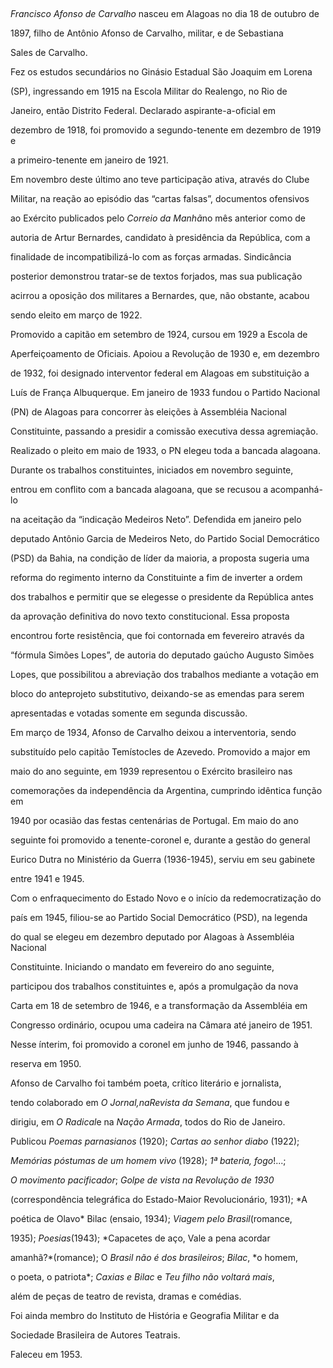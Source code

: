 

 



*Francisco Afonso de Carvalho* nasceu em Alagoas no dia 18 de outubro de

1897, filho de Antônio Afonso de Carvalho, militar, e de Sebastiana

Sales de Carvalho.



Fez os estudos secundários no Ginásio Estadual São Joaquim em Lorena

(SP), ingressando em 1915 na Escola Militar do Realengo, no Rio de

Janeiro, então Distrito Federal. Declarado aspirante-a-oficial em

dezembro de 1918, foi promovido a segundo-tenente em dezembro de 1919 e

a primeiro-tenente em janeiro de 1921.



Em novembro deste último ano teve participação ativa, através do Clube

Militar, na reação ao episódio das “cartas falsas”, documentos ofensivos

ao Exército publicados pelo *Correio da Manhã*no mês anterior como de

autoria de Artur Bernardes, candidato à presidência da República, com a

finalidade de incompatibilizá-lo com as forças armadas. Sindicância

posterior demonstrou tratar-se de textos forjados, mas sua publicação

acirrou a oposição dos militares a Bernardes, que, não obstante, acabou

sendo eleito em março de 1922.



Promovido a capitão em setembro de 1924, cursou em 1929 a Escola de

Aperfeiçoamento de Oficiais. Apoiou a Revolução de 1930 e, em dezembro

de 1932, foi designado interventor federal em Alagoas em substituição a

Luís de França Albuquerque. Em janeiro de 1933 fundou o Partido Nacional

(PN) de Alagoas para concorrer às eleições à Assembléia Nacional

Constituinte, passando a presidir a comissão executiva dessa agremiação.

Realizado o pleito em maio de 1933, o PN elegeu toda a bancada alagoana.



Durante os trabalhos constituintes, iniciados em novembro seguinte,

entrou em conflito com a bancada alagoana, que se recusou a acompanhá-lo

na aceitação da “indicação Medeiros Neto”. Defendida em janeiro pelo

deputado Antônio Garcia de Medeiros Neto, do Partido Social Democrático

(PSD) da Bahia, na condição de líder da maioria, a proposta sugeria uma

reforma do regimento interno da Constituinte a fim de inverter a ordem

dos trabalhos e permitir que se elegesse o presidente da República antes

da aprovação definitiva do novo texto constitucional. Essa proposta

encontrou forte resistência, que foi contornada em fevereiro através da

“fórmula Simões Lopes”, de autoria do deputado gaúcho Augusto Simões

Lopes, que possibilitou a abreviação dos trabalhos mediante a votação em

bloco do anteprojeto substitutivo, deixando-se as emendas para serem

apresentadas e votadas somente em segunda discussão.



Em março de 1934, Afonso de Carvalho deixou a interventoria, sendo

substituído pelo capitão Temístocles de Azevedo. Promovido a major em

maio do ano seguinte, em 1939 representou o Exército brasileiro nas

comemorações da independência da Argentina, cumprindo idêntica função em

1940 por ocasião das festas centenárias de Portugal. Em maio do ano

seguinte foi promovido a tenente-coronel e, durante a gestão do general

Eurico Dutra no Ministério da Guerra (1936-1945), serviu em seu gabinete

entre 1941 e 1945.



Com o enfraquecimento do Estado Novo e o início da redemocratização do

país em 1945, filiou-se ao Partido Social Democrático (PSD), na legenda

do qual se elegeu em dezembro deputado por Alagoas à Assembléia Nacional

Constituinte. Iniciando o mandato em fevereiro do ano seguinte,

participou dos trabalhos constituintes e, após a promulgação da nova

Carta em 18 de setembro de 1946, e a transformação da Assembléia em

Congresso ordinário, ocupou uma cadeira na Câmara até janeiro de 1951.

Nesse ínterim, foi promovido a coronel em junho de 1946, passando à

reserva em 1950.



Afonso de Carvalho foi também poeta, crítico literário e jornalista,

tendo colaborado em *O Jornal,*na*Revista da Semana*, que fundou e

dirigiu, em *O Radical*e na *Nação Armada*, todos do Rio de Janeiro.

Publicou *Poemas parnasianos* (1920); *Cartas ao senhor diabo* (1922);

*Memórias* *póstumas de um homem vivo* (1928); *1ª bateria, fogo*!...;

*O movimento* *pacificador*; *Golpe de vista na Revolução de 1930*

(correspondência telegráfica do Estado-Maior Revolucionário, 1931); *A

poética de Olavo* Bilac (ensaio, 1934); *Viagem pelo Brasil*(romance,

1935); *Poesias*(1943); *Capacetes de aço, Vale a pena acordar

amanhã?*(romance); O *Brasil não é dos brasileiros*; *Bilac*, *o homem,

o poeta, o patriota*; *Caxias e Bilac* e *Teu filho* *não voltará mais*,

além de peças de teatro de revista, dramas e comédias.



Foi ainda membro do Instituto de História e Geografia Militar e da

Sociedade Brasileira de Autores Teatrais.



Faleceu em 1953.



 



 



